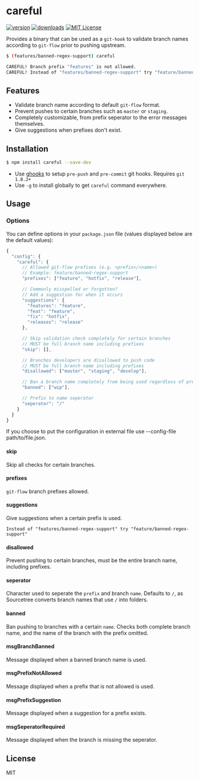 # careful

[![version](https://img.shields.io/npm/v/careful.svg?style=flat-square)](http://npm.im/careful)
[![downloads](https://img.shields.io/npm/dm/careful.svg?style=flat-square)](http://npm-stat.com/charts.html?package=careful)
[![MIT License](https://img.shields.io/npm/l/careful.svg?style=flat-square)](http://opensource.org/licenses/MIT)

Provides a binary that can be used as a `git-hook` to validate branch names according to `git-flow` prior to pushing upstream.

```sh
$ (features/banned-regex-support) careful

CAREFUL! Branch prefix "features" is not allowed.
CAREFUL! Instead of "features/banned-regex-support" try "feature/banned-regex-support".
```

## Features

- Validate branch name according to default `git-flow` format.
- Prevent pushes to certain branches such as `master` or `staging`.
- Completely customizable, from prefix seperator to the error messages themselves.
- Give suggestions when prefixes don't exist.

## Installation

```sh
$ npm install careful --save-dev
```

- Use [ghooks](http://npm.im/ghooks) to setup `pre-push` and `pre-commit` git hooks. Requires `git 1.8.2+`
- Use `-g` to install globally to get `careful` command everywhere.

## Usage

### Options

You can define options in your `package.json` file (values displayed below are the default values):

```javascript
{
  "config": {
    "careful": {
      // Allowed git-flow prefixes (e.g. <prefix>/<name>)
      // Example: feature/banned-regex-support
      "prefixes": ["feature", "hotfix", "release"],

      // Commonly misspelled or forgotten?
      // Add a suggestion for when it occurs
      "suggestions": {
        "features": "feature",
        "feat": "feature",
        "fix": "hotfix",
        "releases": "release"
      },

      // Skip validation check completely for certain branches
      // MUST be full branch name including prefixes
      "skip": [],

      // Branches developers are disallowed to push code
      // MUST be full branch name including prefixes
      "disallowed": ["master", "staging", "develop"],

      // Ban a branch name completely from being used regardless of prefix
      "banned": ["wip"],

      // Prefix to name seperator
      "seperator": "/"
    }
  }
}
```

If you choose to put the configuration in external file use --config-file path/to/file.json.

#### skip

Skip all checks for certain branches.

#### prefixes

`git-flow` branch prefixes allowed.

#### suggestions

Give suggestions when a certain prefix is used.

```
Instead of "features/banned-regex-support" try "feature/banned-regex-support"
```

#### disallowed

Prevent pushing to certain branches, must be the entire branch name, including prefixes.

#### seperator

Character used to seperate the `prefix` and branch `name`. Defaults to `/`, as Sourcetree converts branch names that use `/` into folders.

#### banned

Ban pushing to branches with a certain `name`. Checks both complete branch name, and the name of the branch with the prefix omitted.

#### msgBranchBanned

Message displayed when a banned branch name is used.

#### msgPrefixNotAllowed

Message displayed when a prefix that is not allowed is used.

#### msgPrefixSuggestion

Message displayed when a suggestion for a prefix exists.

#### msgSeperatorRequired

Message displayed when the branch is missing the seperator.

## License

MIT
